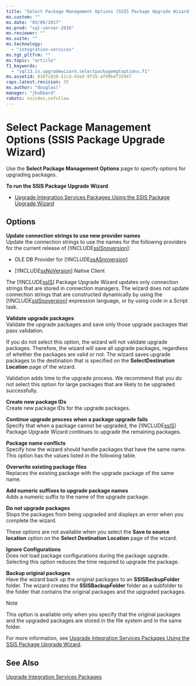 ```yaml
---
title: "Select Package Management Options (SSIS Package Upgrade Wizard) | Microsoft Docs"
ms.custom: ""
ms.date: "03/06/2017"
ms.prod: "sql-server-2016"
ms.reviewer: ""
ms.suite: ""
ms.technology: 
  - "integration-services"
ms.tgt_pltfrm: ""
ms.topic: "article"
f1_keywords: 
  - "sql13.is.upgradewizard.selectpackagemgtoptions.f1"
ms.assetid: 810fc020-51cd-43ed-9f35-af99b4f35947
caps.latest.revision: 35
ms.author: "douglasl"
manager: "jhubbard"
robots: noindex,nofollow
---
```

# Select Package Management Options (SSIS Package Upgrade Wizard)
  Use the **Select Package Management Options** page to specify options for upgrading packages.  
  
 **To run the SSIS Package Upgrade Wizard**  
  
-   [Upgrade Integration Services Packages Using the SSIS Package Upgrade Wizard](../integration-services/install/windows/upgrade-integration-services-packages-using-the-ssis-package-upgrade-wizard.md)  
  
## Options  
 **Update connection strings to use new provider names**  
 Update the connection strings to use the names for the following providers for the current release of [!INCLUDE[ssISnoversion](../a9notintoc/includes/ssisnoversion-md.md)]:  
  
-   OLE DB Provider for [!INCLUDE[ssASnoversion](../a9notintoc/includes/ssasnoversion-md.md)]  
  
-   [!INCLUDE[ssNoVersion](../a9notintoc/includes/ssnoversion-md.md)] Native Client  
  
 The [!INCLUDE[ssIS](../a9retired/includes/ssis-md.md)] Package Upgrade Wizard updates only connection strings that are stored in connection managers. The wizard does not update connection strings that are constructed dynamically by using the [!INCLUDE[ssISnoversion](../a9notintoc/includes/ssisnoversion-md.md)] expression language, or by using code in a Script task.  
  
 **Validate upgrade packages**  
 Validate the upgrade packages and save only those upgrade packages that pass validation.  
  
 If you do not select this option, the wizard will not validate upgrade packages. Therefore, the wizard will save all upgrade packages, regardless of whether the packages are valid or not. The wizard saves upgrade packages to the destination that is specified on the **SelectDestination Location** page of the wizard.  
  
 Validation adds time to the upgrade process. We recommend that you do not select this option for large packages that are likely to be upgraded successfully.  
  
 **Create new package IDs**  
 Create new package IDs for the upgrade packages.  
  
 **Continue upgrade process when a package upgrade fails**  
 Specify that when a package cannot be upgraded, the [!INCLUDE[ssIS](../a9retired/includes/ssis-md.md)] Package Upgrade Wizard continues to upgrade the remaining packages.  
  
 **Package name conflicts**  
 Specify how the wizard should handle packages that have the same name. This option has the values listed in the following table.  
  
 **Overwrite existing package files**  
 Replaces the existing package with the upgrade package of the same name.  
  
 **Add numeric suffixes to upgrade package names**  
 Adds a numeric suffix to the name of the upgrade package.  
  
 **Do not upgrade packages**  
 Stops the packages from being upgraded and displays an error when you complete the wizard.  
  
 These options are not available when you select the **Save to source location** option on the **Select Destination Location** page of the wizard.  
  
 **Ignore Configurations**  
 Does not load package configurations during the package upgrade. Selecting this option reduces the time required to upgrade the package.  
  
 **Backup original packages**  
 Have the wizard back up the original packages to an **SSISBackupFolder** folder. The wizard creates the **SSISBackupFolder** folder as a subfolder to the folder that contains the original packages and the upgraded packages.  
  
> [!NOTE]  
>  This option is available only when you specify that the original packages and the upgraded packages are stored in the file system and in the same folder.  
  
 For more information, see [Upgrade Integration Services Packages Using the SSIS Package Upgrade Wizard](../integration-services/install/windows/upgrade-integration-services-packages-using-the-ssis-package-upgrade-wizard.md).  
  
## See Also  
 [Upgrade Integration Services Packages](../integration-services/install/windows/upgrade-integration-services-packages.md)  
  
  